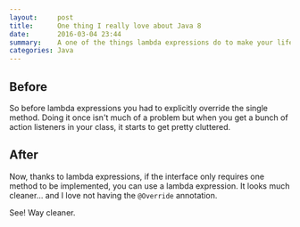 ```yaml
---
layout:     post
title:      One thing I really love about Java 8
date:       2016-03-04 23:44
summary:    A one of the things lambda expressions do to make your life easier
categories: Java
---
```


## Before 

So before lambda expressions you had to explicitly override the single method. Doing it once isn't much of a problem but when you get a bunch of action listeners in your class, it starts to get pretty cluttered. 

<script src="https://gist.github.com/zakrywilson/ba56966125b02b0c840a.js"></script>

## After

Now, thanks to lambda expressions, if the interface only requires one method to be implemented, you can use a lambda expression. It looks much cleaner… and I love not having the `@Override` annotation.

<script src="https://gist.github.com/zakrywilson/73bcb6169b4954dd1756.js"></script>

See! Way cleaner.